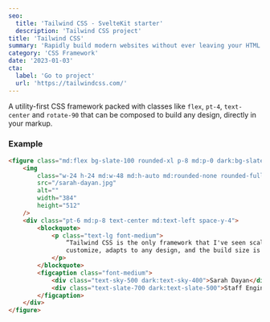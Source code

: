 ```yaml
---
seo:
  title: 'Tailwind CSS - SvelteKit starter'
  description: 'Tailwind CSS project'
title: 'Tailwind CSS'
summary: 'Rapidly build modern websites without ever leaving your HTML'
category: 'CSS Framework'
date: '2023-01-03'
cta:
  label: 'Go to project'
  url: 'https://tailwindcss.com/'
---
```


A utility-first CSS framework packed with classes like `flex`, `pt-4`, `text-center` and `rotate-90` that can be composed to build any design, directly in your markup.

### Example

```html
<figure class="md:flex bg-slate-100 rounded-xl p-8 md:p-0 dark:bg-slate-800">
	<img
		class="w-24 h-24 md:w-48 md:h-auto md:rounded-none rounded-full mx-auto"
		src="/sarah-dayan.jpg"
		alt=""
		width="384"
		height="512"
	/>
	<div class="pt-6 md:p-8 text-center md:text-left space-y-4">
		<blockquote>
			<p class="text-lg font-medium">
				“Tailwind CSS is the only framework that I've seen scale on large teams. It’s easy to
				customize, adapts to any design, and the build size is tiny.”
			</p>
		</blockquote>
		<figcaption class="font-medium">
			<div class="text-sky-500 dark:text-sky-400">Sarah Dayan</div>
			<div class="text-slate-700 dark:text-slate-500">Staff Engineer, Algolia</div>
		</figcaption>
	</div>
</figure>
```
